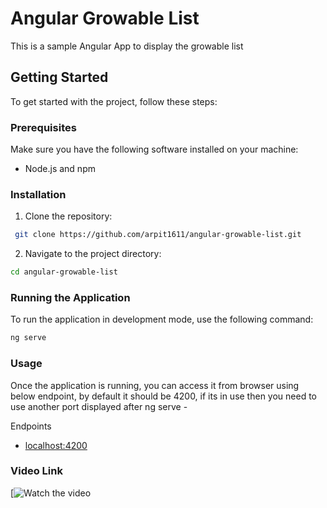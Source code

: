 # Angular Growable List

This is a sample Angular App to display the growable list

## Getting Started

To get started with the project, follow these steps:

### Prerequisites

Make sure you have the following software installed on your machine:

- Node.js and npm

### Installation

1. Clone the repository:
  ```bash
   git clone https://github.com/arpit1611/angular-growable-list.git
  ```

2. Navigate to the project directory:
  ```bash
  cd angular-growable-list
  ```


### Running the Application
To run the application in development mode, use the following command:
```bash
ng serve
```

### Usage
Once the application is running, you can access it from browser using below endpoint, by default it should be 4200, if its in use then you need to use another port displayed after ng serve -

Endpoints
* [localhost:4200](http://localhost:4200/author-list)


### Video Link
[![Watch the video](https://www.loom.com/share/dc274b169d6c45999cfed989d37f37b0)
